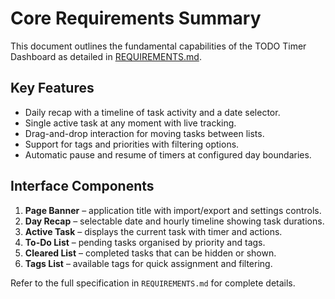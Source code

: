 # Core Requirements Summary

This document outlines the fundamental capabilities of the TODO Timer Dashboard as detailed in [REQUIREMENTS.md](REQUIREMENTS.md).

## Key Features

- Daily recap with a timeline of task activity and a date selector.
- Single active task at any moment with live tracking.
- Drag-and-drop interaction for moving tasks between lists.
- Support for tags and priorities with filtering options.
- Automatic pause and resume of timers at configured day boundaries.

## Interface Components

1. **Page Banner** – application title with import/export and settings controls.
2. **Day Recap** – selectable date and hourly timeline showing task durations.
3. **Active Task** – displays the current task with timer and actions.
4. **To-Do List** – pending tasks organised by priority and tags.
5. **Cleared List** – completed tasks that can be hidden or shown.
6. **Tags List** – available tags for quick assignment and filtering.

Refer to the full specification in `REQUIREMENTS.md` for complete details.

